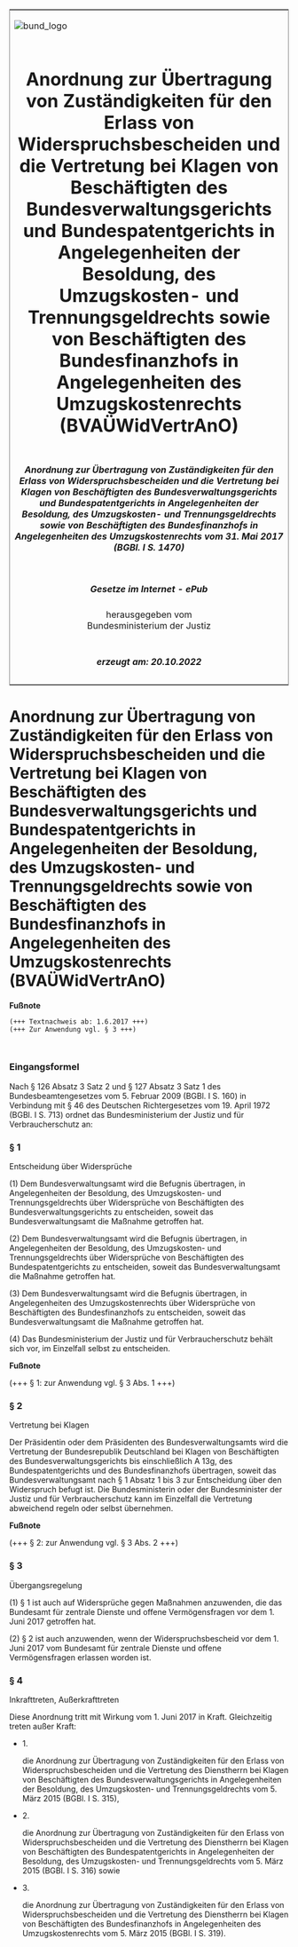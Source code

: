 <span id="DECKBLATT.html"></span>

<table border="0" frame="border" width="100%">

<tr valign="top">

<td align="left">

![bund\_logo](BfJ_2021_Web_de_de.gif)

</td>

<td align="right">

 

</td>

</tr>

<tr align="center" valign="middle">

<td colspan="2">

# Anordnung zur Übertragung von Zuständigkeiten für den Erlass von Widerspruchsbescheiden und die Vertretung bei Klagen von Beschäftigten des Bundesverwaltungsgerichts und Bundespatentgerichts in Angelegenheiten der Besoldung, des Umzugskosten- und Trennungsgeldrechts sowie von Beschäftigten des Bundesfinanzhofs in Angelegenheiten des Umzugskostenrechts (BVAÜWidVertrAnO)

</td>

</tr>

<tr align="center" valign="middle">

<td colspan="2">

##### Anordnung zur Übertragung von Zuständigkeiten für den Erlass von Widerspruchsbescheiden und die Vertretung bei Klagen von Beschäftigten des Bundesverwaltungsgerichts und Bundespatentgerichts in Angelegenheiten der Besoldung, des Umzugskosten- und Trennungsgeldrechts sowie von Beschäftigten des Bundesfinanzhofs in Angelegenheiten des Umzugskostenrechts vom 31. Mai 2017 (BGBl. I S. 1470)

</td>

</tr>

<tr align="center" valign="middle">

<td colspan="2">

  
  

##### Gesetze im Internet - ePub  
  
herausgegeben vom  
Bundesministerium der Justiz

</td>

</tr>

<tr align="center" valign="bottom">

<td colspan="2">

  
  

##### erzeugt am: 20.10.2022

</td>

</tr>

</table>

<span id="BJNR147000017.html"></span>

# Anordnung zur Übertragung von Zuständigkeiten für den Erlass von Widerspruchsbescheiden und die Vertretung bei Klagen von Beschäftigten des Bundesverwaltungsgerichts und Bundespatentgerichts in Angelegenheiten der Besoldung, des Umzugskosten- und Trennungsgeldrechts sowie von Beschäftigten des Bundesfinanzhofs in Angelegenheiten des Umzugskostenrechts (BVAÜWidVertrAnO)

<div>

  
**Fußnote**

<div class="jnhtml">

<div>

<div class="jurAbsatz">

  

``` 
(+++ Textnachweis ab: 1.6.2017 +++)
(+++ Zur Anwendung vgl. § 3 +++)

 
```

</div>

</div>

</div>

</div>

<span id="BJNR147000017BJNE000100000.html"></span>

### Eingangsformel  

<div>

<div class="jnhtml">

<div>

<div class="jurAbsatz">

Nach § 126 Absatz 3 Satz 2 und § 127 Absatz 3 Satz 1 des
Bundesbeamtengesetzes vom 5. Februar 2009 (BGBl. I S. 160) in Verbindung
mit § 46 des Deutschen Richtergesetzes vom 19. April 1972 (BGBl. I S.
713) ordnet das Bundesministerium der Justiz und für Verbraucherschutz
an:

</div>

</div>

</div>

</div>

<span id="BJNR147000017BJNE000200000.html"></span>

### § 1  
Entscheidung über Widersprüche

<div>

<div class="jnhtml">

<div>

<div class="jurAbsatz">

(1) Dem Bundesverwaltungsamt wird die Befugnis übertragen, in
Angelegenheiten der Besoldung, des Umzugskosten- und Trennungsgeldrechts
über Widersprüche von Beschäftigten des Bundesverwaltungsgerichts zu
entscheiden, soweit das Bundesverwaltungsamt die Maßnahme getroffen hat.

</div>

<div class="jurAbsatz">

(2) Dem Bundesverwaltungsamt wird die Befugnis übertragen, in
Angelegenheiten der Besoldung, des Umzugskosten- und Trennungsgeldrechts
über Widersprüche von Beschäftigten des Bundespatentgerichts zu
entscheiden, soweit das Bundesverwaltungsamt die Maßnahme getroffen hat.

</div>

<div class="jurAbsatz">

(3) Dem Bundesverwaltungsamt wird die Befugnis übertragen, in
Angelegenheiten des Umzugskostenrechts über Widersprüche von
Beschäftigten des Bundesfinanzhofs zu entscheiden, soweit das
Bundesverwaltungsamt die Maßnahme getroffen hat.

</div>

<div class="jurAbsatz">

(4) Das Bundesministerium der Justiz und für Verbraucherschutz behält
sich vor, im Einzelfall selbst zu entscheiden.

</div>

</div>

</div>

</div>

<div>

  
**Fußnote**

<div class="jnhtml">

<div>

<div class="jurAbsatz">

(+++ § 1: zur Anwendung vgl. § 3 Abs. 1 +++)

</div>

</div>

</div>

</div>

<span id="BJNR147000017BJNE000300000.html"></span>

### § 2  
Vertretung bei Klagen

<div>

<div class="jnhtml">

<div>

<div class="jurAbsatz">

Der Präsidentin oder dem Präsidenten des Bundesverwaltungsamts wird die
Vertretung der Bundesrepublik Deutschland bei Klagen von Beschäftigten
des Bundesverwaltungsgerichts bis einschließlich A 13g, des
Bundespatentgerichts und des Bundesfinanzhofs übertragen, soweit das
Bundesverwaltungsamt nach § 1 Absatz 1 bis 3 zur Entscheidung über den
Widerspruch befugt ist. Die Bundesministerin oder der Bundesminister der
Justiz und für Verbraucherschutz kann im Einzelfall die Vertretung
abweichend regeln oder selbst übernehmen.

</div>

</div>

</div>

</div>

<div>

  
**Fußnote**

<div class="jnhtml">

<div>

<div class="jurAbsatz">

(+++ § 2: zur Anwendung vgl. § 3 Abs. 2 +++)

</div>

</div>

</div>

</div>

<span id="BJNR147000017BJNE000400000.html"></span>

### § 3  
Übergangsregelung

<div>

<div class="jnhtml">

<div>

<div class="jurAbsatz">

(1) § 1 ist auch auf Widersprüche gegen Maßnahmen anzuwenden, die das
Bundesamt für zentrale Dienste und offene Vermögensfragen vor dem 1.
Juni 2017 getroffen hat.

</div>

<div class="jurAbsatz">

(2) § 2 ist auch anzuwenden, wenn der Widerspruchsbescheid vor dem 1.
Juni 2017 vom Bundesamt für zentrale Dienste und offene Vermögensfragen
erlassen worden ist.

</div>

</div>

</div>

</div>

<span id="BJNR147000017BJNE000500000.html"></span>

### § 4  
Inkrafttreten, Außerkrafttreten

<div>

<div class="jnhtml">

<div>

<div class="jurAbsatz">

Diese Anordnung tritt mit Wirkung vom 1. Juni 2017 in Kraft.
Gleichzeitig treten außer Kraft:

  - 1\.
    
    <div>
    
    die Anordnung zur Übertragung von Zuständigkeiten für den Erlass von
    Widerspruchsbescheiden und die Vertretung des Dienstherrn bei Klagen
    von Beschäftigten des Bundesverwaltungsgerichts in Angelegenheiten
    der Besoldung, des Umzugskosten- und Trennungsgeldrechts vom 5. März
    2015 (BGBl. I S. 315),
    
    </div>

  - 2\.
    
    <div>
    
    die Anordnung zur Übertragung von Zuständigkeiten für den Erlass von
    Widerspruchsbescheiden und die Vertretung des Dienstherrn bei Klagen
    von Beschäftigten des Bundespatentgerichts in Angelegenheiten der
    Besoldung, des Umzugskosten- und Trennungsgeldrechts vom 5. März
    2015 (BGBl. I S. 316) sowie
    
    </div>

  - 3\.
    
    <div>
    
    die Anordnung zur Übertragung von Zuständigkeiten für den Erlass von
    Widerspruchsbescheiden und die Vertretung des Dienstherrn bei Klagen
    von Beschäftigten des Bundesfinanzhofs in Angelegenheiten des
    Umzugskostenrechts vom 5. März 2015 (BGBl. I S. 319).
    
    </div>

</div>

</div>

</div>

</div>
